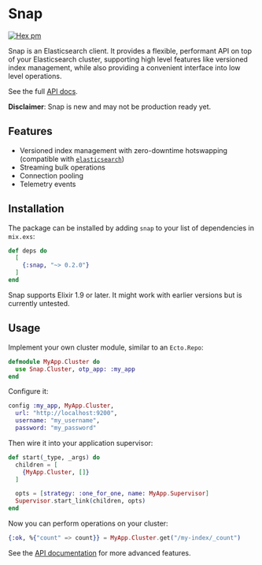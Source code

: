 # Snap

[![Hex pm](http://img.shields.io/hexpm/v/snap.svg?style=flat)](https://hex.pm/packages/snap)

Snap is an Elasticsearch client. It provides a flexible, performant API on
top of your Elasticsearch cluster, supporting high level features like
versioned index management, while also providing a convenient interface into
low level operations.

See the full [API docs](https://hexdocs.pm/snap).

**Disclaimer**: Snap is new and may not be production ready yet.

## Features

- Versioned index management with zero-downtime hotswapping (compatible with [`elasticsearch`](https://github.com/danielberkompas/elasticsearch-elixir))
- Streaming bulk operations
- Connection pooling
- Telemetry events

## Installation

The package can be installed by adding `snap` to your list of dependencies in
`mix.exs`:

```elixir
def deps do
  [
    {:snap, "~> 0.2.0"}
  ]
end
```

Snap supports Elixir 1.9 or later. It might work with earlier versions but is currently untested.

## Usage

Implement your own cluster module, similar to an `Ecto.Repo`:

```elixir
defmodule MyApp.Cluster do
  use Snap.Cluster, otp_app: :my_app
end
```

Configure it:

```elixir
config :my_app, MyApp.Cluster,
  url: "http://localhost:9200",
  username: "my_username",
  password: "my_password"
```

Then wire it into your application supervisor:

```elixir
def start(_type, _args) do
  children = [
    {MyApp.Cluster, []}
  ]

  opts = [strategy: :one_for_one, name: MyApp.Supervisor]
  Supervisor.start_link(children, opts)
end
```

Now you can perform operations on your cluster:

```elixir
{:ok, %{"count" => count}} = MyApp.Cluster.get("/my-index/_count")
```

See the [API documentation](https://hexdocs.pm/snap) for more advanced features.
